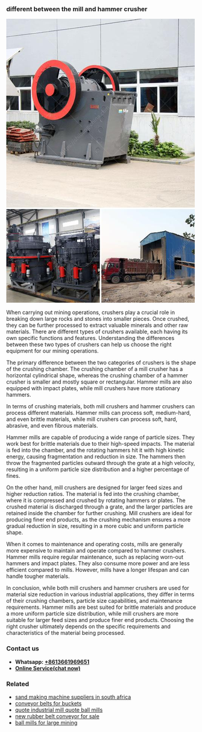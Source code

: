 <h3>different between the mill and hammer crusher</h3><img src='1706768115.jpg' alt=''><p>When carrying out mining operations, crushers play a crucial role in breaking down large rocks and stones into smaller pieces. Once crushed, they can be further processed to extract valuable minerals and other raw materials. There are different types of crushers available, each having its own specific functions and features. Understanding the differences between these two types of crushers can help us choose the right equipment for our mining operations.</p><p>The primary difference between the two categories of crushers is the shape of the crushing chamber. The crushing chamber of a mill crusher has a horizontal cylindrical shape, whereas the crushing chamber of a hammer crusher is smaller and mostly square or rectangular. Hammer mills are also equipped with impact plates, while mill crushers have more stationary hammers.</p><p>In terms of crushing materials, both mill crushers and hammer crushers can process different materials. Hammer mills can process soft, medium-hard, and even brittle materials, while mill crushers can process soft, hard, abrasive, and even fibrous materials.</p><p>Hammer mills are capable of producing a wide range of particle sizes. They work best for brittle materials due to their high-speed impacts. The material is fed into the chamber, and the rotating hammers hit it with high kinetic energy, causing fragmentation and reduction in size. The hammers then throw the fragmented particles outward through the grate at a high velocity, resulting in a uniform particle size distribution and a higher percentage of fines.</p><p>On the other hand, mill crushers are designed for larger feed sizes and higher reduction ratios. The material is fed into the crushing chamber, where it is compressed and crushed by rotating hammers or plates. The crushed material is discharged through a grate, and the larger particles are retained inside the chamber for further crushing. Mill crushers are ideal for producing finer end products, as the crushing mechanism ensures a more gradual reduction in size, resulting in a more cubic and uniform particle shape.</p><p>When it comes to maintenance and operating costs, mills are generally more expensive to maintain and operate compared to hammer crushers. Hammer mills require regular maintenance, such as replacing worn-out hammers and impact plates. They also consume more power and are less efficient compared to mills. However, mills have a longer lifespan and can handle tougher materials.</p><p>In conclusion, while both mill crushers and hammer crushers are used for material size reduction in various industrial applications, they differ in terms of their crushing chambers, particle size capabilities, and maintenance requirements. Hammer mills are best suited for brittle materials and produce a more uniform particle size distribution, while mill crushers are more suitable for larger feed sizes and produce finer end products. Choosing the right crusher ultimately depends on the specific requirements and characteristics of the material being processed.</p><h3>Contact us</h3><ul><li><strong>Whatsapp:&nbsp;<a href="https://wa.me/8613661969651">+8613661969651</a></strong></li><li><a href="https://swt.shibang-china.com/?git&amp;zhl&amp;different between the mill and hammer crusher"><strong>Online Service(chat now)</strong></a></li></ul><h3>Related</h3><ul><li><a href='sand making machine suppliers in south africa.md'>sand making machine suppliers in south africa</a></li><li><a href='conveyor belts for buckets.md'>conveyor belts for buckets</a></li><li><a href='quote industrial mill quote ball mills.md'>quote industrial mill quote ball mills</a></li><li><a href='new rubber belt conveyor for sale.md'>new rubber belt conveyor for sale</a></li><li><a href='ball mills for large mining.md'>ball mills for large mining</a></li></ul>